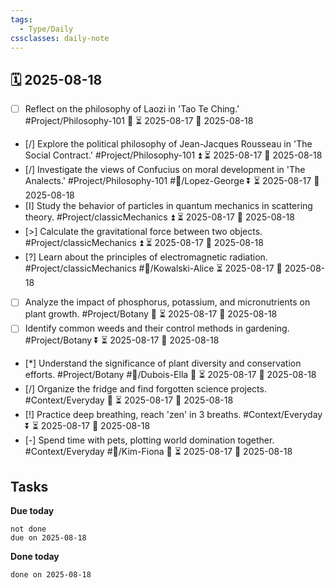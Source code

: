 ```yaml
---
tags:
  - Type/Daily
cssclasses: daily-note
---
```


## 🗓️ 2025-08-18

- [ ] Reflect on the philosophy of Laozi in 'Tao Te Ching.' #Project/Philosophy-101 🔺 ⏳ 2025-08-17 📅 2025-08-18
- [/] Explore the political philosophy of Jean-Jacques Rousseau in 'The Social Contract.' #Project/Philosophy-101 ⏫ ⏳ 2025-08-17 📅 2025-08-18
- [/] Investigate the views of Confucius on moral development in 'The Analects.' #Project/Philosophy-101 #👤/Lopez-George ⏬ ⏳ 2025-08-17 📅 2025-08-18
- [I] Study the behavior of particles in quantum mechanics in scattering theory. #Project/classicMechanics ⏫ ⏳ 2025-08-17 📅 2025-08-18
- [>] Calculate the gravitational force between two objects. #Project/classicMechanics ⏫ ⏳ 2025-08-17 📅 2025-08-18
- [?] Learn about the principles of electromagnetic radiation. #Project/classicMechanics #👤/Kowalski-Alice ⏳ 2025-08-17 📅 2025-08-18
- [ ] Analyze the impact of phosphorus, potassium, and micronutrients on plant growth. #Project/Botany 🔺 ⏳ 2025-08-17 📅 2025-08-18
- [ ] Identify common weeds and their control methods in gardening. #Project/Botany ⏬ ⏳ 2025-08-17 📅 2025-08-18
- [*] Understand the significance of plant diversity and conservation efforts. #Project/Botany #👤/Dubois-Ella 🔼 ⏳ 2025-08-17 📅 2025-08-18
- [/] Organize the fridge and find forgotten science projects. #Context/Everyday 🔼 ⏳ 2025-08-17 📅 2025-08-18
- [!] Practice deep breathing, reach 'zen' in 3 breaths. #Context/Everyday ⏬ ⏳ 2025-08-17 📅 2025-08-18
- [-] Spend time with pets, plotting world domination together. #Context/Everyday #👤/Kim-Fiona 🔼 ⏳ 2025-08-17 📅 2025-08-18

## Tasks

**Due today**

```tasks
not done
due on 2025-08-18
```

**Done today**

```tasks
done on 2025-08-18
```
            